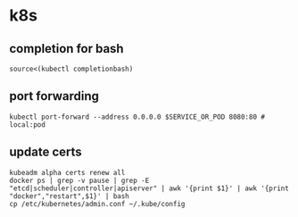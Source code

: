 # k8s

## completion for bash

```shell
source<(kubectl completionbash)
```

## port forwarding

```shell
kubectl port-forward --address 0.0.0.0 $SERVICE_OR_POD 8080:80 # local:pod
```

## update certs

```shell
kubeadm alpha certs renew all
docker ps | grep -v pause | grep -E "etcd|scheduler|controller|apiserver" | awk '{print $1}' | awk '{print "docker","restart",$1}' | bash
cp /etc/kubernetes/admin.conf ~/.kube/config
```